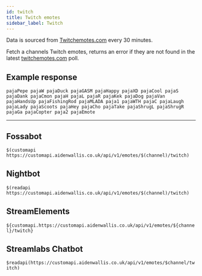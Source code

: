 ```yaml
---
id: twitch
title: Twitch emotes
sidebar_label: Twitch
---
```


Data is sourced from [Twitchemotes.com](https://twitchemotes.com) every 30 minutes.

Fetch a channels Twitch emotes, returns an error if they are not found in the latest [twitchemotes.com](https://twitchemotes.com) poll.

## Example response
```pajaPepe pajaW pajaDuck pajaGASM pajaHappy pajaXD pajaCool pajaS pajaDank pajaCmon pajaH pajaL pajaR pajaKek pajaDog pajaVan pajaHandsUp pajaFishingRod pajaMLADA paja1 pajaWTH pajaC pajaLaugh pajaLady pajaScoots pajaHey pajaCho pajaTake pajaShrugL pajaShrugR pajaGa pajaCopter paja2 pajaEmote```

---

## Fossabot
```$(customapi https://customapi.aidenwallis.co.uk/api/v1/emotes/$(channel)/twitch)```

## Nightbot
```$(readapi https://customapi.aidenwallis.co.uk/api/v1/emotes/$(channel)/twitch)```

## StreamElements
```${customapi.https://customapi.aidenwallis.co.uk/api/v1/emotes/${channel}/twitch}```

## Streamlabs Chatbot
```$readapi(https://customapi.aidenwallis.co.uk/api/v1/emotes/$channel/twitch)```
